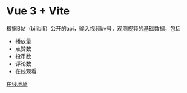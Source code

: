 # Vue 3 + Vite

根据B站（bilibili）公开的api，输入视频bv号，观测视频的基础数据，包括
- 播放量
- 点赞数
- 投币数
- 评论数
- 在线观看

[在线地址](https://bzhan.vip/) 